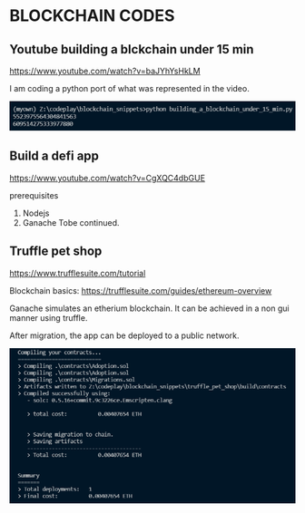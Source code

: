 # BLOCKCHAIN CODES

## Youtube  building a blckchain under 15 min
https://www.youtube.com/watch?v=baJYhYsHkLM

I am coding a python port of what was represented in the video.

![](building_a_blockchain_under_15_min.png)


## Build a defi app
https://www.youtube.com/watch?v=CgXQC4dbGUE

prerequisites
1. Nodejs
2. Ganache
Tobe continued.

## Truffle pet shop
https://www.trufflesuite.com/tutorial

Blockchain basics:
https://trufflesuite.com/guides/ethereum-overview

Ganache simulates an etherium blockchain. It can be achieved in a non gui manner using truffle.

After migration, the app can be deployed to a public network.

![](truffle_pet_shop/after_migration.png)


